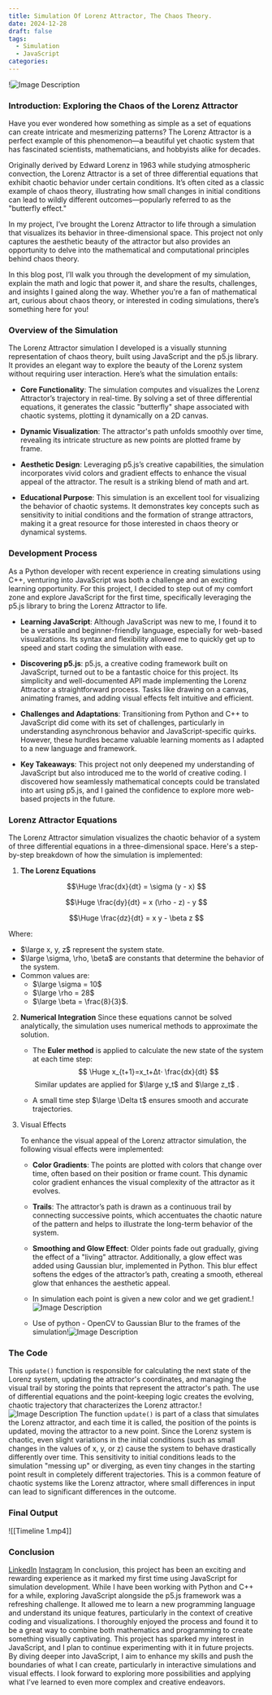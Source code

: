```yaml
---
title: Simulation Of Lorenz Attractor, The Chaos Theory.
date: 2024-12-28
draft: false
tags:
  - Simulation
  - JavaScript
categories:
---
```

!![Image Description](Thumbnail.png)
### **Introduction: Exploring the Chaos of the Lorenz Attractor**
Have you ever wondered how something as simple as a set of equations can create intricate and mesmerizing patterns? The Lorenz Attractor is a perfect example of this phenomenon—a beautiful yet chaotic system that has fascinated scientists, mathematicians, and hobbyists alike for decades.

Originally derived by Edward Lorenz in 1963 while studying atmospheric convection, the Lorenz Attractor is a set of three differential equations that exhibit chaotic behavior under certain conditions. It’s often cited as a classic example of chaos theory, illustrating how small changes in initial conditions can lead to wildly different outcomes—popularly referred to as the "butterfly effect."

In my project, I’ve brought the Lorenz Attractor to life through a simulation that visualizes its behavior in three-dimensional space. This project not only captures the aesthetic beauty of the attractor but also provides an opportunity to delve into the mathematical and computational principles behind chaos theory.

In this blog post, I’ll walk you through the development of my simulation, explain the math and logic that power it, and share the results, challenges, and insights I gained along the way. Whether you're a fan of mathematical art, curious about chaos theory, or interested in coding simulations, there’s something here for you!

### **Overview of the Simulation**

The Lorenz Attractor simulation I developed is a visually stunning representation of chaos theory, built using JavaScript and the p5.js library. It provides an elegant way to explore the beauty of the Lorenz system without requiring user interaction. Here’s what the simulation entails:

- **Core Functionality**: The simulation computes and visualizes the Lorenz Attractor’s trajectory in real-time. By solving a set of three differential equations, it generates the classic "butterfly" shape associated with chaotic systems, plotting it dynamically on a 2D canvas.
    
- **Dynamic Visualization**: The attractor's path unfolds smoothly over time, revealing its intricate structure as new points are plotted frame by frame.
    
- **Aesthetic Design**: Leveraging p5.js’s creative capabilities, the simulation incorporates vivid colors and gradient effects to enhance the visual appeal of the attractor. The result is a striking blend of math and art.
    
- **Educational Purpose**: This simulation is an excellent tool for visualizing the behavior of chaotic systems. It demonstrates key concepts such as sensitivity to initial conditions and the formation of strange attractors, making it a great resource for those interested in chaos theory or dynamical systems.

### **Development Process**

As a Python developer with recent experience in creating simulations using C++, venturing into JavaScript was both a challenge and an exciting learning opportunity. For this project, I decided to step out of my comfort zone and explore JavaScript for the first time, specifically leveraging the p5.js library to bring the Lorenz Attractor to life.

- **Learning JavaScript**: Although JavaScript was new to me, I found it to be a versatile and beginner-friendly language, especially for web-based visualizations. Its syntax and flexibility allowed me to quickly get up to speed and start coding the simulation with ease.
    
- **Discovering p5.js**: p5.js, a creative coding framework built on JavaScript, turned out to be a fantastic choice for this project. Its simplicity and well-documented API made implementing the Lorenz Attractor a straightforward process. Tasks like drawing on a canvas, animating frames, and adding visual effects felt intuitive and efficient.
    
- **Challenges and Adaptations**: Transitioning from Python and C++ to JavaScript did come with its set of challenges, particularly in understanding asynchronous behavior and JavaScript-specific quirks. However, these hurdles became valuable learning moments as I adapted to a new language and framework.
    
- **Key Takeaways**: This project not only deepened my understanding of JavaScript but also introduced me to the world of creative coding. I discovered how seamlessly mathematical concepts could be translated into art using p5.js, and I gained the confidence to explore more web-based projects in the future.

### **Lorenz Attractor Equations**

The Lorenz Attractor simulation visualizes the chaotic behavior of a system of three differential equations in a three-dimensional space. Here's a step-by-step breakdown of how the simulation is implemented:
1. **The Lorenz Equations**

$$\Huge \frac{dx}{dt} = \sigma (y - x) $$

$$\Huge \frac{dy}{dt} = x (\rho - z) - y $$

$$\Huge \frac{dz}{dt} = x y - \beta z $$

Where:
-  $\large x, y, z$ represent the system state.
-  $\large \sigma, \rho, \beta$ are constants that determine the behavior of the system.
- Common values are:
  - $\large \sigma = 10$
  - $\large \rho = 28$
  - $\large \beta = \frac{8}{3}$.
2. **Numerical Integration**
	Since these equations cannot be solved analytically, the simulation uses numerical methods to approximate the solution.
	- The **Euler method** is applied to calculate the new state of the system at each time step: $$ \Huge x_{t+1}=x_t+Δt⋅ \frac{dx}{dt} $$​ 
	Similar updates are applied for $\large y_t$​ and $\large z_t​$ .
	
	- A small time step $\large \Delta t$ ensures smooth and accurate trajectories.
3. Visual Effects

	To enhance the visual appeal of the Lorenz attractor simulation, the following visual effects were implemented:
	
	- **Color Gradients**: The points are plotted with colors that change over time, often based on their position or frame count. This dynamic color gradient enhances the visual complexity of the attractor as it evolves.
	    
	- **Trails**: The attractor’s path is drawn as a continuous trail by connecting successive points, which accentuates the chaotic nature of the pattern and helps to illustrate the long-term behavior of the system.
	    
	- **Smoothing and Glow Effect**: Older points fade out gradually, giving the effect of a "living" attractor. Additionally, a glow effect was added using Gaussian blur, implemented in Python. This blur effect softens the edges of the attractor’s path, creating a smooth, ethereal glow that enhances the aesthetic appeal.
	
	- In simulation each point is given a new color and we get gradient.!![Image Description](code1.png)
	
	- Use of python - OpenCV to Gaussian Blur to the frames of the simulation!![Image Description](code.png)

### **The Code**
This `update()` function is responsible for calculating the next state of the Lorenz system, updating the attractor's coordinates, and managing the visual trail by storing the points that represent the attractor's path. The use of differential equations and the point-keeping logic creates the evolving, chaotic trajectory that characterizes the Lorenz attractor.!![Image Description](code2.png)
The function `update()` is part of a class that simulates the Lorenz attractor, and each time it is called, the position of the points is updated, moving the attractor to a new point. Since the Lorenz system is chaotic, even slight variations in the initial conditions (such as small changes in the values of x, y, or z) cause the system to behave drastically differently over time. This sensitivity to initial conditions leads to the simulation "messing up" or diverging, as even tiny changes in the starting point result in completely different trajectories. This is a common feature of chaotic systems like the Lorenz attractor, where small differences in input can lead to significant differences in the outcome.

### **Final Output**
![[Timeline 1.mp4]]

### **Conclusion**
[LinkedIn](https://www.linkedin.com/posts/tarun-kumar-s-676a74267_programming-coding-softwareengineering-activity-7278391830298181634-pLnV?utm_source=share&utm_medium=member_desktop) [Instagram](https://www.instagram.com/reel/DEFUrMWB5Of/?utm_source=ig_web_copy_link) 
In conclusion, this project has been an exciting and rewarding experience as it marked my first time using JavaScript for simulation development. While I have been working with Python and C++ for a while, exploring JavaScript alongside the p5.js framework was a refreshing challenge. It allowed me to learn a new programming language and understand its unique features, particularly in the context of creative coding and visualizations. I thoroughly enjoyed the process and found it to be a great way to combine both mathematics and programming to create something visually captivating. This project has sparked my interest in JavaScript, and I plan to continue experimenting with it in future projects. By diving deeper into JavaScript, I aim to enhance my skills and push the boundaries of what I can create, particularly in interactive simulations and visual effects. I look forward to exploring more possibilities and applying what I’ve learned to even more complex and creative endeavors.
